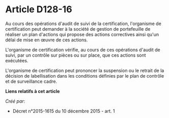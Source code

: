 # Article D128-16

Au cours des opérations d'audit de suivi de la certification, l'organisme de certification peut demander à la société de
gestion de portefeuille de réaliser un plan d'actions qui propose des actions correctives ainsi qu'un délai de mise en œuvre
de ces actions. 

L'organisme de certification vérifie, au cours de ces opérations d'audit de suivi, par un contrôle sur pièces ou sur place,
que ces actions sont exécutées. 

L'organisme de certification peut prononcer la suspension ou le retrait de la décision de labellisation dans les conditions
définies par le plan de contrôle et de surveillance cadre.

**Liens relatifs à cet article**

_Créé par_:

  - Décret n°2015-1615 du 10 décembre 2015 - art. 1
